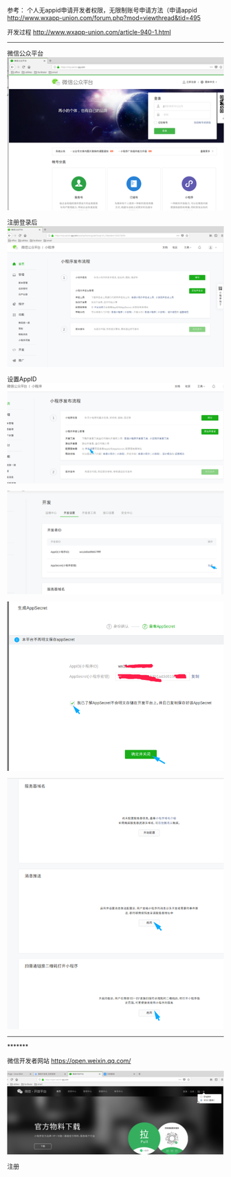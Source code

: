 
参考：
个人无appid申请开发者权限，无限制账号申请方法（申请appid
http://www.wxapp-union.com/forum.php?mod=viewthread&tid=495


开发过程
http://www.wxapp-union.com/article-940-1.html

---

微信公众平台 
![微信公众平台官网图片](img/DeepinScreenshot_select-area_20190820215229.png)


注册登录后
![小程序登录后管理后台图片](img/DeepinScreenshot_select-area_20190820220323.png)



设置AppID
![title](img/DeepinScreenshot_select-area_20190821215958.png)

![](img/DeepinScreenshot_select-area_20190821220513.png)

![](img/DeepinScreenshot_select-area_20190821220734.png)

![](img/DeepinScreenshot_select-area_20190821221024.png)



---


\*******

微信开发者网站
https://open.weixin.qq.com/

![title](img/1566304656278-1566304656302.png)


注册


